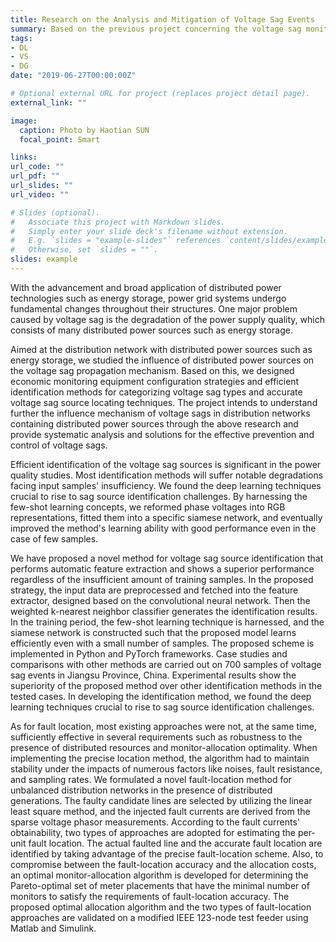 ```yaml
---
title: Research on the Analysis and Mitigation of Voltage Sag Events
summary: Based on the previous project concerning the voltage sag monitoring, we made several improvements in the relating location and identification techniques.
tags:
- DL
- VS
- DG
date: "2019-06-27T00:00:00Z"

# Optional external URL for project (replaces project detail page).
external_link: ""

image:
  caption: Photo by Haotian SUN
  focal_point: Smart

links:
url_code: ""
url_pdf: ""
url_slides: ""
url_video: ""

# Slides (optional).
#   Associate this project with Markdown slides.
#   Simply enter your slide deck's filename without extension.
#   E.g. `slides = "example-slides"` references `content/slides/example-slides.md`.
#   Otherwise, set `slides = ""`.
slides: example
---
```


With the advancement and broad application of distributed power technologies such as energy storage, power grid systems undergo fundamental changes throughout their structures. One major problem caused by voltage sag is the degradation of the power supply quality,  which consists of many distributed power sources such as energy storage.

Aimed at the distribution network with distributed power sources such as energy storage, we studied the influence of distributed power sources on the voltage sag propagation mechanism. Based on this, we designed economic monitoring equipment configuration strategies and efficient identification methods for categorizing voltage sag types and accurate voltage sag source locating techniques. The project intends to understand further the influence mechanism of voltage sags in distribution networks containing distributed power sources through the above research and provide systematic analysis and solutions for the effective prevention and control of voltage sags.

Efficient identification of the voltage sag sources is significant in the power quality studies. Most identification methods will suffer notable degradations facing input samples' insufficiency. We found the deep learning techniques crucial to rise to sag source identification challenges. By harnessing the few-shot learning concepts, we reformed phase voltages into RGB representations, fitted them into a specific siamese network, and eventually improved the method's learning ability with good performance even in the case of few samples.

We have proposed a novel method for voltage sag source identification that performs automatic feature extraction and shows a superior performance regardless of the insufficient amount of training samples. In the proposed strategy, the input data are preprocessed and fetched into the feature extractor, designed based on the convolutional neural network. Then the weighted k-nearest neighbor classifier generates the identification results. In the training period, the few-shot learning technique is harnessed, and the siamese network is constructed such that the proposed model learns efficiently even with a small number of samples. The proposed scheme is implemented in Python and PyTorch frameworks. Case studies and comparisons with other methods are carried out on 700 samples of voltage sag events in Jiangsu Province, China. Experimental results show the superiority of the proposed method over other identification methods in the tested cases. In developing the identification method, we found the deep learning techniques crucial to rise to sag source identification challenges.

As for fault location, most existing approaches were not, at the same time, sufficiently effective in several requirements such as robustness to the presence of distributed resources and monitor-allocation optimality.  When implementing the precise location method, the algorithm had to maintain stability under the impacts of numerous factors like noises, fault resistance, and sampling rates. We formulated a novel fault-location method for unbalanced distribution networks in the presence of distributed generations. The faulty candidate lines are selected by utilizing the linear least square method, and the injected fault currents are derived from the sparse voltage phasor measurements. According to the fault currents' obtainability, two types of approaches are adopted for estimating the per-unit fault location. The actual faulted line and the accurate fault location are identified by taking advantage of the precise fault-location scheme. Also, to compromise between the fault-location accuracy and the allocation costs, an optimal monitor-allocation algorithm is developed for determining the Pareto-optimal set of meter placements that have the minimal number of monitors to satisfy the requirements of fault-location accuracy. The proposed optimal allocation algorithm and the two types of fault-location approaches are validated on a modified IEEE 123-node test feeder using Matlab and Simulink.

